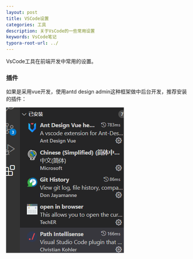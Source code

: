 ```yaml
---
layout: post
title: VSCode设置
categories: 工具
description: 关于VsCode的一些常用设置
keywords: VsCode笔记
typora-root-url: ../
---
```


VsCode工具在前端开发中常用的设置。

### 插件

如果是采用vue开发，使用antd design admin这种框架做中后台开发，推荐安装的插件：

![image-20211019155559248](/images/posts/image-20211019155559248.png)